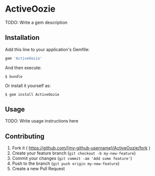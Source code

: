# ActiveOozie

TODO: Write a gem description

## Installation

Add this line to your application's Gemfile:

```ruby
gem 'ActiveOozie'
```

And then execute:

    $ bundle

Or install it yourself as:

    $ gem install ActiveOozie

## Usage

TODO: Write usage instructions here

## Contributing

1. Fork it ( https://github.com/[my-github-username]/ActiveOozie/fork )
2. Create your feature branch (`git checkout -b my-new-feature`)
3. Commit your changes (`git commit -am 'Add some feature'`)
4. Push to the branch (`git push origin my-new-feature`)
5. Create a new Pull Request
